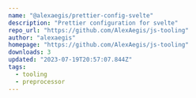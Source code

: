 ```yaml
---
name: "@alexaegis/prettier-config-svelte"
description: "Prettier configuration for svelte"
repo_url: "https://github.com/AlexAegis/js-tooling"
author: "alexaegis"
homepage: "https://github.com/AlexAegis/js-tooling"
downloads: 3
updated: "2023-07-19T20:57:07.844Z"
tags: 
  - tooling
  - preprocessor
---
```

